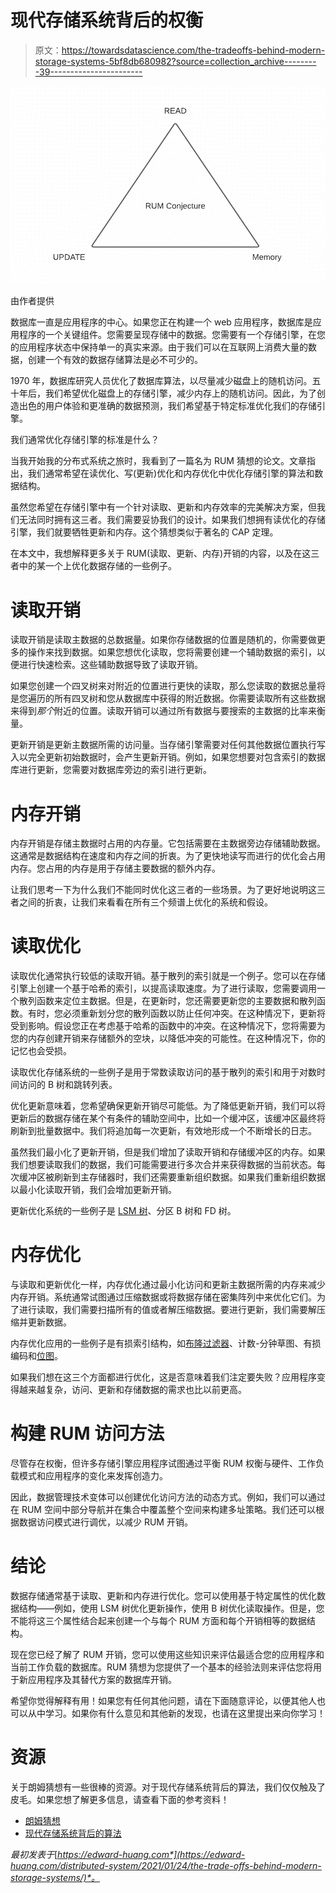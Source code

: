 # 现代存储系统背后的权衡

> 原文：<https://towardsdatascience.com/the-tradeoffs-behind-modern-storage-systems-5bf8db680982?source=collection_archive---------39----------------------->

![](img/cf9e6c4544907cab0fa1bad4305f7d7c.png)

由作者提供

数据库一直是应用程序的中心。如果您正在构建一个 web 应用程序，数据库是应用程序的一个关键组件。您需要呈现存储中的数据。您需要有一个存储引擎，在您的应用程序状态中保持单一的真实来源。由于我们可以在互联网上消费大量的数据，创建一个有效的数据存储算法是必不可少的。

1970 年，数据库研究人员优化了数据库算法，以尽量减少磁盘上的随机访问。五十年后，我们希望优化磁盘上的存储引擎，减少内存上的随机访问。因此，为了创造出色的用户体验和更准确的数据预测，我们希望基于特定标准优化我们的存储引擎。

我们通常优化存储引擎的标准是什么？

当我开始我的分布式系统之旅时，我看到了一篇名为 RUM 猜想的论文。文章指出，我们通常希望在读优化、写(更新)优化和内存优化中优化存储引擎的算法和数据结构。

虽然您希望在存储引擎中有一个针对读取、更新和内存效率的完美解决方案，但我们无法同时拥有这三者。我们需要妥协我们的设计。如果我们想拥有读优化的存储引擎，我们就要牺牲更新和内存。这个猜想类似于著名的 CAP 定理。

在本文中，我想解释更多关于 RUM(读取、更新、内存)开销的内容，以及在这三者中的某一个上优化数据存储的一些例子。

# 读取开销

读取开销是读取主数据的总数据量。如果你存储数据的位置是随机的，你需要做更多的操作来找到数据。如果您想优化读取，您将需要创建一个辅助数据的索引，以便进行快速检索。这些辅助数据导致了读取开销。

如果您创建一个四叉树来对附近的位置进行更快的读取，那么您读取的数据总量将是您遍历的所有四叉树和您从数据库中获得的附近数据。你需要读取所有这些数据来得到*那个*附近的位置。读取开销可以通过所有数据与要搜索的主数据的比率来衡量。

更新开销是更新主数据所需的访问量。当存储引擎需要对任何其他数据位置执行写入以完全更新初始数据时，会产生更新开销。例如，如果您想要对包含索引的数据库进行更新，您需要对数据库旁边的索引进行更新。

# 内存开销

内存开销是存储主数据时占用的内存量。它包括需要在主数据旁边存储辅助数据。这通常是数据结构在速度和内存之间的折衷。为了更快地读写而进行的优化会占用内存。您占用的内存是用于存储主要数据的额外内存。

让我们思考一下为什么我们不能同时优化这三者的一些场景。为了更好地说明这三者之间的折衷，让我们来看看在所有三个频谱上优化的系统和假设。

# 读取优化

读取优化通常执行较低的读取开销。基于散列的索引就是一个例子。您可以在存储引擎上创建一个基于哈希的索引，以提高读取速度。为了进行读取，您需要调用一个散列函数来定位主数据。但是，在更新时，您还需要更新您的主要数据和散列函数。有时，您必须重新划分您的散列函数以防止任何冲突。在这种情况下，更新将受到影响。假设您正在考虑基于哈希的函数中的冲突。在这种情况下，您将需要为您的内存创建开销来存储额外的空块，以降低冲突的可能性。在这种情况下，你的记忆也会受损。

读取优化存储系统的一些例子是用于常数读取访问的基于散列的索引和用于对数时间访问的 B 树和跳转列表。

优化更新意味着，您希望确保更新开销尽可能低。为了降低更新开销，我们可以将更新后的数据存储在某个有条件的辅助空间中，比如一个缓冲区，该缓冲区最终将刷新到批量数据中。我们将追加每一次更新，有效地形成一个不断增长的日志。

虽然我们最小化了更新开销，但是我们增加了读取开销和存储缓冲区的内存。如果我们想要读取我们的数据，我们可能需要进行多次合并来获得数据的当前状态。每次缓冲区被刷新到主存储器时，我们还需要重新组织数据。如果我们重新组织数据以最小化读取开销，我们会增加更新开销。

更新优化系统的一些例子是 [LSM 树](https://en.wikipedia.org/wiki/Log-structured_merge-tree)、分区 B 树和 FD 树。

# 内存优化

与读取和更新优化一样，内存优化通过最小化访问和更新主数据所需的内存来减少内存开销。系统通常试图通过压缩数据或将数据存储在密集阵列中来优化它们。为了进行读取，我们需要扫描所有的值或者解压缩数据。要进行更新，我们需要解压缩并更新数据。

内存优化应用的一些例子是有损索引结构，如[布隆过滤器](https://en.wikipedia.org/wiki/Bloom_filter)、计数-分钟草图、有损编码和[位图](https://en.wikipedia.org/wiki/Bitmap)。

如果我们想在这三个方面都进行优化，这是否意味着我们注定要失败？应用程序变得越来越复杂，访问、更新和存储数据的需求也比以前更高。

# 构建 RUM 访问方法

尽管存在权衡，但许多存储引擎应用程序试图通过平衡 RUM 权衡与硬件、工作负载模式和应用程序的变化来发挥创造力。

因此，数据管理技术变体可以创建优化访问方法的动态方式。例如，我们可以通过在 RUM 空间中部分导航并在集合中覆盖整个空间来构建多址策略。我们还可以根据数据访问模式进行调优，以减少 RUM 开销。

# 结论

数据存储通常基于读取、更新和内存进行优化。您可以使用基于特定属性的优化数据结构——例如，使用 LSM 树优化更新操作，使用 B 树优化读取操作。但是，您不能将这三个属性结合起来创建一个与每个 RUM 方面和每个开销相等的数据结构。

现在您已经了解了 RUM 开销，您可以使用这些知识来评估最适合您的应用程序和当前工作负载的数据库。RUM 猜想为您提供了一个基本的经验法则来评估您将用于新应用程序及其替代方案的数据库开销。

希望你觉得解释有用！如果您有任何其他问题，请在下面随意评论，以便其他人也可以从中学习。如果你有什么意见和其他新的发现，也请在这里提出来向你学习！

# 资源

关于朗姆猜想有一些很棒的资源。对于现代存储系统背后的算法，我们仅仅触及了皮毛。如果您想了解更多信息，请查看下面的参考资料！

*   [朗姆猜想](https://stratos.seas.harvard.edu/files/stratos/files/rum.pdf)
*   [现代存储系统背后的算法](https://www.youtube.com/watch?v=wxcCHvQeZ-U)

*最初发表于*[*https://edward-huang.com*](https://edward-huang.com/distributed-system/2021/01/24/the-trade-offs-behind-modern-storage-systems/)*。*